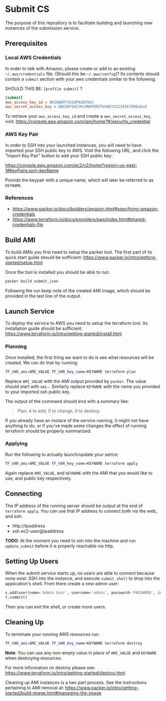 # Submit CS

The purpose of this repository is to facilitate building and launching new
instances of the submission service.

## Prerequisites

### Local AWS Credentials

In order to talk with Amazon, please create or add to an existing
`~/.aws/credentials` file. (Should this be `~/.aws/config`)? Its contents should contain a `submit` section with
your aws credentials similar to the following:

SHOULD THIS BE: `[profile submit]` ?

```ini
[submit]
aws_access_key_id = AKIQWERTYUIOPASDFGHJ
aws_secret_access_key = ABCDEFGHIJKLMNOPQRSTUVWXYZ1234567890abcd
```

To retrieve your `aws_access_key_id` and create a `aws_secret_access_key`, visit: https://console.aws.amazon.com/iam/home?#/security_credential


### AWS Key Pair

In order to SSH into your launched instances, you will need to have imported
your SSH public key to AWS. Visit the following URL, and click the "Import Key
Pair" button to add your SSH public key:

https://console.aws.amazon.com/ec2/v2/home?region=us-east-1#KeyPairs:sort=keyName

Provide the keypair with a unique name, which will later be referred to as
`KEYNAME`.

### References

* https://www.packer.io/docs/builders/amazon.html#specifying-amazon-credentials
* https://www.terraform.io/docs/providers/aws/index.html#shared-credentials-file

## Build AMI

To build AMIs you first need to setup the packer tool. The first part of its
quick start guide should be sufficient:
https://www.packer.io/intro/getting-started/setup.html

Once the tool is installed you should be able to run:

```sh
packer build submit.json
```

Following the run keep note of the created AMI image, which should be provided
in the last line of the output.

## Launch Service

To deploy the service to AWS you need to setup the terraform tool. Its
installation guide should be sufficient:
https://www.terraform.io/intro/getting-started/install.html

### Planning

Once installed, the first thing we want to do is see what resources will be
created. We can do that by running:

```sh
TF_VAR_ami=AMI_VALUE TF_VAR_key_name=KEYNAME terraform plan
```

Replace `AMI_VALUE` with the AMI output provided by `packer`. The value should
start with `ami-`. Similarly replace `KEYNAME` with the name you provided to
your imported ssh public key.

The output of the command should end with a summary like:

> Plan: 4 to add, 0 to change, 0 to destroy.

If you already have an instace of the service running, it might not have
anything to do, or if you've made some changes the effect of running terraform
should be properly summarized.

### Applying

Run the following to actually launch/update your serice:

```sh
TF_VAR_ami=AMI_VALUE TF_VAR_key_name=KEYNAME terraform apply
```

Again replace `AMI_VALUE`, and `KEYNAME` with the AMI that you would like to
use, and public key respectively.

## Connecting

The IP address of the running server should be output at the end of `terraform
apply`. You can use that IP address to connect both via the web, and ssh:

* http://ipaddress
* ssh ec2-user@ipaddress

__TODO__: At the moment you need to ssh into the machine and run
`update_submit` before it is properly reachable via http.

## Setting Up Users

When the submit service starts up, no users are able to connect because none
exist. SSH into the instance, and execute `submit_shell` to drop into the
application's shell. From there create a new admin user:

```python
s.add(user(name='Admin User', username='admin', password='PASSWORD', is_admin=True))
t.commit()
```

Then you can exit the shell, or create more users.

## Cleaning Up

To terminate your running AWS resources run:

```sh
TF_VAR_ami=AMI_VALUE TF_VAR_key_name=KEYNAME terraform destroy
```

__Note__: You can use any non-empty value in place of `AMI_VALUE` and `KEYNAME`
when destroying resources.

For more information on destroy please see:
https://www.terraform.io/intro/getting-started/destroy.html

Cleaning up AMI instances is a two part process. See the instructions
pertaining to AMI removal at:
https://www.packer.io/intro/getting-started/build-image.html#managing-the-image
